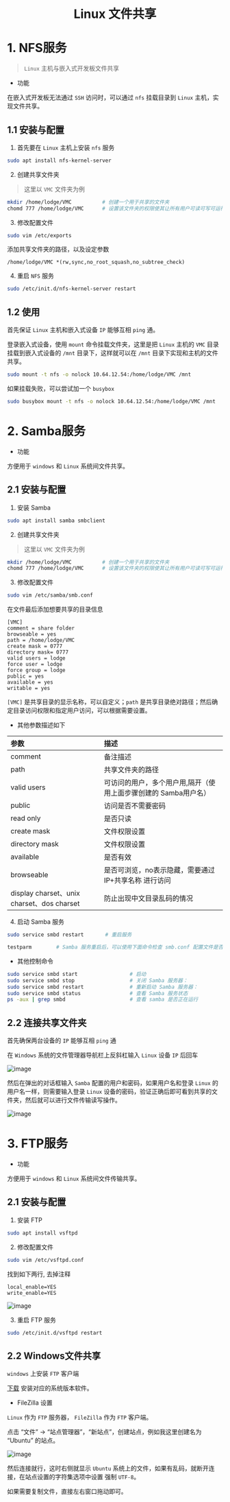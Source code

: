 # <center> Linux 文件共享

# 1. NFS服务

> `Linux` 主机与嵌入式开发板文件共享

* 功能

在嵌入式开发板无法通过 `SSH` 访问时，可以通过 `nfs` 挂载目录到 `Linux` 主机，实现文件共享。

## 1.1 安装与配置

1. 首先要在 `Linux` 主机上安装 `nfs` 服务

``` bash
sudo apt install nfs-kernel-server
```

2. 创建共享文件夹

> 这里以 `VMC` 文件夹为例

``` bash
mkdir /home/lodge/VMC          # 创建一个用于共享的文件夹
chomd 777 /home/lodge/VMC      # 设置该文件夹的权限使其让所有用户可读可写可运行
```

3. 修改配置文件

``` bash
sudo vim /etc/exports
```

添加共享文件夹的路径，以及设定参数

``` text
/home/lodge/VMC *(rw,sync,no_root_squash,no_subtree_check)
```

4. 重启 `NFS` 服务

``` bash
sudo /etc/init.d/nfs-kernel-server restart
```

## 1.2 使用

首先保证 `Linux` 主机和嵌入式设备 `IP` 能够互相 `ping` 通。

登录嵌入式设备，使用 `mount` 命令挂载文件夹，这里是把 `Linux` 主机的 `VMC` 目录挂载到嵌入式设备的 `/mnt` 目录下，这样就可以在 `/mnt` 目录下实现和主机的文件共享。

``` bash
sudo mount -t nfs -o nolock 10.64.12.54:/home/lodge/VMC /mnt
```

如果挂载失败，可以尝试加一个 `busybox` 

``` bash
sudo busybox mount -t nfs -o nolock 10.64.12.54:/home/lodge/VMC /mnt
```

# 2. Samba服务

* 功能

方便用于 `windows` 和 `Linux` 系统间文件共享。

## 2.1 安装与配置

1. 安装 Samba

``` bash
sudo apt install samba smbclient
```

2. 创建共享文件夹

> 这里以 `VMC` 文件夹为例

``` bash
mkdir /home/lodge/VMC          # 创建一个用于共享的文件夹
chomd 777 /home/lodge/VMC      # 设置该文件夹的权限使其让所有用户可读可写可运行
```

3. 修改配置文件 

``` bash
sudo vim /etc/samba/smb.conf
```

在文件最后添加想要共享的目录信息

``` text
[VMC]
comment = share folder
browseable = yes
path = /home/lodge/VMC
create mask = 0777
directory mask= 0777
valid users = lodge
force user = lodge
force group = lodge
public = yes
available = yes
writable = yes
```

`[VMC]` 是共享目录的显示名称，可以自定义；`path` 是共享目录绝对路径；然后确定目录访问权限和指定用户访问，可以根据需要设置。

* 其他参数描述如下

参数    | 描述
:---    | :---
comment | 备注描述
path    |  共享文件夹的路径
valid users | 可访问的用户，多个用户用,隔开（使用上面步骤创建的 Samba用户名）
public  | 访问是否不需要密码
read only   | 是否只读
create mask | 文件权限设置
directory mask  | 文件权限设置
available   | 是否有效
browseable  | 是否可浏览，no表示隐藏，需要通过 IP+共享名称 进行访问
display charset、unix charset、dos charset  | 防止出现中文目录乱码的情况

4. 启动 Samba 服务

``` bash
sudo service smbd restart       # 重启服务
```

``` bash
testparm        # Samba 服务重启后，可以使用下面命令检查 smb.conf 配置文件是否有语法错误
```

* 其他控制命令

``` bash
sudo service smbd start                 # 启动
sudo service smbd stop                  # 关闭 Samba 服务器：
sudo service smbd restart               # 重新启动 Samba 服务器：
sudo service smbd status                # 查看 Samba 服务状态
ps -aux | grep smbd                     # 查看 samba 是否正在运行
```

## 2.2 连接共享文件夹

首先确保两台设备的 `IP` 能够互相 `ping` 通

在 `Windows` 系统的文件管理器导航栏上反斜杠输入 `Linux` 设备 `IP` 后回车

![image](https://user-images.githubusercontent.com/26021085/167988577-01f309b9-f689-4e5d-8c84-7d8a48cd5d38.png)

然后在弹出的对话框输入 `Samba` 配置的用户和密码，如果用户名和登录 `Linux` 的用户名一样，则需要输入登录 `Linux` 设备的密码，验证正确后即可看到共享的文件夹，然后就可以进行文件传输读写操作。

![image](https://user-images.githubusercontent.com/26021085/167988624-13c03576-5717-461a-a9ae-870af69171fa.png)

# 3. FTP服务

* 功能

方便用于 `windows` 和 `Linux` 系统间文件传输共享。

## 2.1 安装与配置

1. 安装 FTP

``` bash
sudo apt install vsftpd
```

2. 修改配置文件

``` bash
sudo vim /etc/vsftpd.conf
```

找到如下两行, 去掉注释
``` text
local_enable=YES
write_enable=YES
```

![image](https://user-images.githubusercontent.com/26021085/167988951-4ba7639f-b5a9-4503-8286-7d634d7dbad7.png)

3. 重启 FTP 服务

``` bash
sudo /etc/init.d/vsftpd restart
```

## 2.2 Windows文件共享

`windows` 上安装 `FTP` 客户端

[下载](https://www.filezilla.cn/download) 安装对应的系统版本软件。  

* FileZilla 设置

`Linux` 作为 `FTP` 服务器， `FileZilla` 作为 `FTP` 客户端。

点击 “文件” → “站点管理器”，“新站点”，创建站点，例如我这里创建名为 “Ubuntu” 的站点。

![image](https://user-images.githubusercontent.com/26021085/167989505-0f883913-07c7-45ad-bbce-760ac388d282.png)

然后连接就行，这时右侧就显示 `Ubuntu` 系统上的文件，如果有乱码，就断开连接，在站点设置的字符集选项中设置 强制 `UTF-8`。

如果需要复制文件，直接左右窗口拖动即可。
